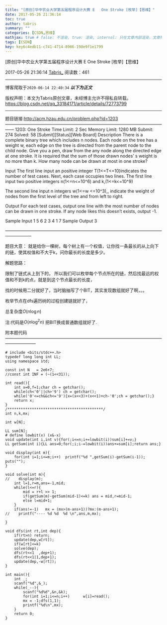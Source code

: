 ```yaml
---
title: "[原创]华中农业大学第五届程序设计大赛 E	One Stroke [枚举]【思维】"
date: 2017-05-26 21:36:14
toc: true
author: tabris
summary: ""
categories: [CSDN,思维]
mathjax: true # false: 不渲染, true: 渲染, internal: 只在文章内部渲染，文章列表中不渲染
tags: [CSDN]
key: key6c4edb11-c741-4714-8966-198e9f1e1799
---
```


[原创]华中农业大学第五届程序设计大赛 E	One Stroke [枚举]【思维】

2017-05-26 21:36:14  [Tabris_](https://me.csdn.net/qq_33184171) 阅读数：461

---

博客爬取于`2020-06-14 22:40:34`
***以下为正文***

版权声明：本文为Tabris原创文章，未经博主允许不得私自转载。
https://blog.csdn.net/qq_33184171/article/details/72773799

<!-- more -->

---

题目链接:http://acm.hzau.edu.cn/problem.php?id=1203
——————————————————————————————————————
1203: One Stroke
Time Limit: 2 Sec  Memory Limit: 1280 MB
Submit: 274  Solved: 58
[Submit][Status][Web Board]
Description
    There is a complete binary tree which includes n nodes. Each node on the tree has a weight w, each edge on the tree is directed from the parent node to the child node. Give you a pen, draw from the any node along the directed edge at one stroke. It is required that the sum of those drawn nodes’ s weight is no more than k. How many node can be drawn at most in one stroke? 

Input
    The first line input an positive integer T(1<=T<=10)indicates the number of test cases. Next, each case occupies two lines. The first line input two positive integers n(1<=n<=10^6) and k,(1<=k<=10^9)

   The second line input n integers w(1<=w <=10^3),, indicate the weight of nodes from the first level of the tree and from left to right. 

Output
    For each test cases, output one line with the most number of nodes can be drawn in one stroke. If any node likes this doesn’t exists, output -1. 

Sample Input
1
5 6 
2 3 4 1 7
Sample Output
3

——————————————————————————————————————————

题目大意：
就是给你一棵树，每个树上有一个权值，让你找一条最长的从上向下的链，使其权值和不大于k，问你最长的长度是多少。

解题思路：

限制了链式从上到下的，
所以我们可以枚举每个节点所在的链，然后找最远的权值和不到k的点，就是到这个节点最长的长度，

找的时候用二分就好了，当时脑抽写了个BIT，其实发现数组就好了啊，。。

枚举节点在dfs遍历树的过程创建链就好了，

总复杂度$O(n\log n)$

注:代码是$O(n\log^2 n)$ 把BIT换成普通数组就好了.



附本题代码
———————————————————————————————————————————
```
# include <bits/stdc++.h>
typedef long long int LL;
using namespace std;
 
const int N   = 2e6+7;
//const int INF = (~(1<<31));
 
int read(){
    int x=0,f=1;char ch = getchar();
    while(ch<'0'||ch>'9') ch = getchar();
    while('0'<=ch&&ch<='9'){x=(x<<3)+(x<<1)+ch-'0';ch = getchar();}
    return x;
}
/*******************************************/
int n,k,mx;
 
int w[N];
 
LL sum[N];
# define lowbit(x) (x&-x)
void update(int i,int v){for(;i<=n;i+=lowbit(i))sum[i]+=v;}
LL getSum(int i){LL ans=0;for(;i;i-=lowbit(i))ans+=sum[i];return ans;}
 
void display(int m){
    for(int i=1;i<=m;i++)  printf("%d ",getSum(i)-getSum(i-1)); puts("");
}
 
void solve(int m){
//    display(m);
    int l=1,r=m,ans=-1,mid;
    while(l<=r){
        mid = r+l >> 1;
        if(getSum(m)-getSum(mid-1)<=k) ans = mid,r=mid-1;
        else l=mid+1;
    }
    if(ans!=-1)   mx = (mx>(m-ans+1))?mx:(m-ans+1);
//    printf("---- %d %d  %d \n",ans,m,mx);
 
}
 
void dfs(int rt,int dep){
    if(rt>n) return;
    update(dep,w[rt]);
    if(w[rt]<=k)
    solve(dep);
    dfs(rt<<1  ,dep+1);
    dfs(rt<<1|1,dep+1);
    update(dep,-w[rt]);
}
 
int main(){
    int _;
    scanf("%d",&_);
    while(_--){
        scanf("%d%d",&n,&k);
        for(int i=1;i<=n;i++)      w[i]=read();
        mx = -1;dfs(1,1);
        printf("%d\n",mx);
    }
    return 0;
}
```

